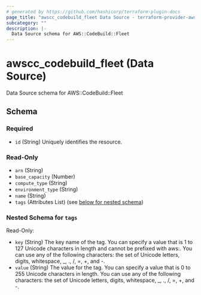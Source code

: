 ```yaml
---
# generated by https://github.com/hashicorp/terraform-plugin-docs
page_title: "awscc_codebuild_fleet Data Source - terraform-provider-awscc"
subcategory: ""
description: |-
  Data Source schema for AWS::CodeBuild::Fleet
---
```


# awscc_codebuild_fleet (Data Source)

Data Source schema for AWS::CodeBuild::Fleet



<!-- schema generated by tfplugindocs -->
## Schema

### Required

- `id` (String) Uniquely identifies the resource.

### Read-Only

- `arn` (String)
- `base_capacity` (Number)
- `compute_type` (String)
- `environment_type` (String)
- `name` (String)
- `tags` (Attributes List) (see [below for nested schema](#nestedatt--tags))

<a id="nestedatt--tags"></a>
### Nested Schema for `tags`

Read-Only:

- `key` (String) The key name of the tag. You can specify a value that is 1 to 127 Unicode characters in length and cannot be prefixed with aws:. You can use any of the following characters: the set of Unicode letters, digits, whitespace, _, ., /, =, +, and -.
- `value` (String) The value for the tag. You can specify a value that is 0 to 255 Unicode characters in length. You can use any of the following characters: the set of Unicode letters, digits, whitespace, _, ., /, =, +, and -.
